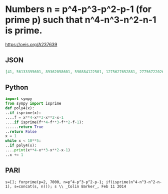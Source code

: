 # Numbers n \= p^4\-p^3\-p^2\-p\-1 \(for prime p\) such that n^4\-n^3\-n^2\-n\-1 is prime\.
https://oeis.org/A237639
## JSON
```JSON
[41, 56133395601, 89362058601, 590884122501, 1275627652881, 2775672202617, 6212311361721, 7534036143501, 27344792789601, 61180709716101, 124857759197601, 206926840439901, 580608824590341, 603653936046501, 1442441423278281, 1864059458505657]
```
## Python
```Python
import sympy
from sympy import isprime
def poly4(x):
..if isprime(x):
....f = x**4-x**3-x**2-x-1
....if isprime(f**4-f**3-f**2-f-1):
......return True
..return False
x = 1
while x < 10**5:
..if poly4(x):
....print(x**4-x**3-x**2-x-1)
..x += 1
```
## PARI
```PARI
s=[]; forprime(p=2, 7000, n=p^4-p^3-p^2-p-1; if(isprime(n^4-n^3-n^2-n-1), s=concat(s, n))); s \\ _Colin Barker_, Feb 11 2014
```
